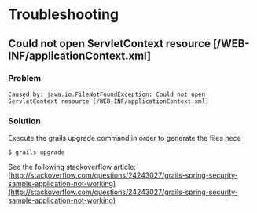 # Troubleshooting

## Could not open ServletContext resource \[/WEB-INF/applicationContext.xml\]

### Problem

```text
Caused by: java.io.FileNotFoundException: Could not open ServletContext resource [/WEB-INF/applicationContext.xml]
```

### Solution

Execute the grails upgrade command in order to generate the files nece

```text
$ grails upgrade
```

See the following stackoverflow article: [http://stackoverflow.com/questions/24243027/grails-spring-security-sample-application-not-working](http://stackoverflow.com/questions/24243027/grails-spring-security-sample-application-not-working)

